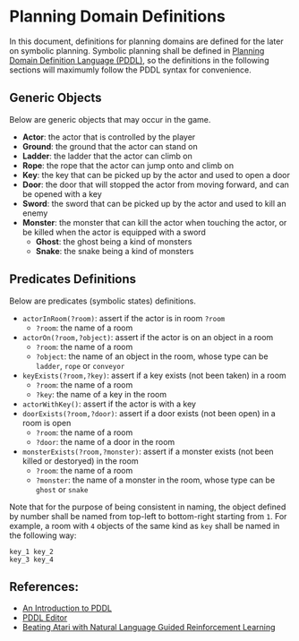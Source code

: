 # Planning Domain Definitions

In this document, definitions for planning domains are defined for the later on 
symbolic planning. Symbolic planning shall be defined in 
[Planning Domain Definition Language (PDDL)](https://en.wikipedia.org/wiki/Planning_Domain_Definition_Language), 
so the definitions in the following sections will maximumly follow the PDDL 
syntax for convenience.


## Generic Objects

Below are generic objects that may occur in the game.

  * __Actor__: the actor that is controlled by the player
  * __Ground__: the ground that the actor can stand on
  * __Ladder__: the ladder that the actor can climb on
  * __Rope__: the rope that the actor can jump onto and climb on
  * __Key__: the key that can be picked up by the actor and used to open a door
  * __Door__: the door that will stopped the actor from moving forward, and can 
              be opened with a key
  * __Sword__: the sword that can be picked up by the actor and used to kill an 
               enemy
  * __Monster__: the monster that can kill the actor when touching the actor, 
                 or be killed when the actor is equipped with a sword
    - __Ghost__: the ghost being a kind of monsters
    - __Snake__: the snake being a kind of monsters


## Predicates Definitions

Below are predicates (symbolic states) definitions.

  * `actorInRoom(?room)`: assert if the actor is in room `?room`
    - `?room`: the name of a room
  * `actorOn(?room,?object)`: assert if the actor is on an object in a room
    - `?room`: the name of a room
    - `?object`: the name of an object in the room, whose type can be `ladder`, 
      `rope` or `conveyor`
  * `keyExists(?room,?key)`: assert if a key exists (not been taken) in a room 
    - `?room`: the name of a room
    - `?key`: the name of a key in the room
  * `actorWithKey()`: assert if the actor is with a key
  * `doorExists(?room,?door)`: assert if a door exists (not been open) in a 
    room is open
    - `?room`: the name of a room
    - `?door`: the name of a door in the room
  * `monsterExists(?room,?monster)`: assert if a monster exists (not been 
    killed or destoryed) in the room
    - `?room`: the name of a room
    - `?monster`: the name of a monster in the room, whose type can be `ghost` 
      or `snake`

Note that for the purpose of being consistent in naming, the object defined by 
number shall be named from top-left to bottom-right starting from `1`. For 
example, a room with `4` objects of the same kind as `key` shall be named in 
the following way:

  ```
  key_1 key_2
  key_3 key_4
  ```


## References:

  * [An Introduction to PDDL](https://www.cs.toronto.edu/~sheila/2542/s14/A1/introtopddl2.pdf)
  * [PDDL Editor](http://editor.planning.domains)
  * [Beating Atari with Natural Language Guided Reinforcement Learning](https://arxiv.org/abs/1704.05539)


